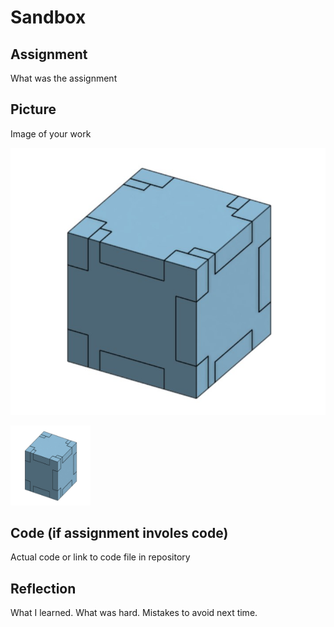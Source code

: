 # Sandbox

## Assignment

What was the assignment

## Picture

Image of your work

![The Box](images/TheBox.jpg)

<img src="/images/TheBox.jpg" alt="The Box" width="128" height="128">

## Code (if assignment involes code)

Actual code or link to code file in repository

## Reflection

What I learned. What was hard.  Mistakes to avoid next time.
